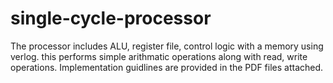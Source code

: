 # single-cycle-processor

The processor includes ALU, register file, control logic with a memory using verlog. 
this performs simple arithmatic operations along with read, write operations.
Implementation guidlines are provided in the PDF files attached.
